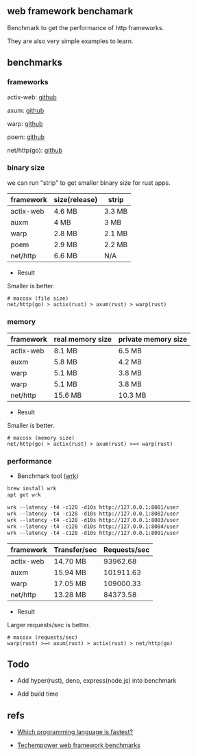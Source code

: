 ## web framework benchamark

Benchmark to get the performance of http frameworks.

They are also very simple examples to learn.


## benchmarks

### frameworks

actix-web: [github](https://github.com/actix/actix-web)

axum: [github](https://github.com/tokio-rs/axum)

warp: [github](https://github.com/seanmonstar/warp)

poem: [github](https://hub.fastgit.org/poem-web/poem)

net/http(go): [github](https://github.com/golang/go)

### binary size

we can run "strip" to get smaller binary size for rust apps.

| framework | size(release) | strip   |
| --------- | ------------- | ------- |
| actix-web | 4.6  MB       | 3.3  MB |
| auxm      | 4    MB       | 3  MB   |
| warp      | 2.8  MB       | 2.1  MB |
| poem      | 2.9  MB       | 2.2  MB |
| net/http  | 6.6  MB       | N/A     |

- Result

Smaller is better.

```text
# macosx (file size)
net/http(go) > actix(rust) > axum(rust) > warp(rust)
```

### memory

| framework | real memory size | private memory size |
| --------- | ---------------- | ------------------- |
| actix-web | 8.1  MB          | 6.5  MB             |
| auxm      | 5.8  MB          | 4.2  MB             |
| warp      | 5.1  MB          | 3.8  MB             |
| warp      | 5.1  MB          | 3.8  MB             |
| net/http  | 15.6 MB          | 10.3 MB             |

- Result

Smaller is better.

```text
# macosx (memory size)
net/http(go) > actix(rust) > axum(rust) >=< warp(rust)
```

### performance

- Benchmark tool ([wrk](https://github.com/wg/wrk))

```txt
brew install wrk
apt get wrk
```

```txt
wrk --latency -t4 -c128 -d10s http://127.0.0.1:8081/user
wrk --latency -t4 -c128 -d10s http://127.0.0.1:8082/user
wrk --latency -t4 -c128 -d10s http://127.0.0.1:8083/user
wrk --latency -t4 -c128 -d10s http://127.0.0.1:8084/user
wrk --latency -t4 -c128 -d10s http://127.0.0.1:8091/user
```

| framework | Transfer/sec | Requests/sec |
| --------- | ------------ | -------------|
| actix-web | 14.70 MB     | 93962.68     |
| auxm      | 15.94 MB     | 101911.63    |
| warp      | 17.05 MB     | 109000.33    |
| net/http  | 13.28 MB     | 84373.58     |

- Result

Larger requests/sec is better.

```
# macosx (requests/sec)
warp(rust) >=< axum(rust) > actix(rust) > net/http(go)
```

## Todo

- Add hyper(rust), deno, express(node.js) into benchmark

- Add build time


## refs

- [Which programming language is fastest?](https://benchmarksgame-team.pages.debian.net/benchmarksgame/index.html)

- [Techempower web framework benchmarks](https://www.techempower.com/benchmarks/)